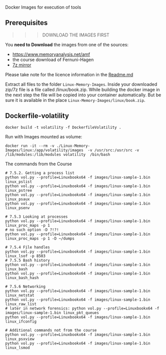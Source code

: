 Docker Images for execution of tools

## Prerequisites

>>> DOWNLOAD THE IMAGES FIRST 
> 
> 
You **need to Download** the images from one of the sources:
- https://www.memoryanalysis.net/amf 
- the course download of Fernuni-Hagen
- [7z mirror](https://nextcloud.shwab.eu/s/j27Z73e8EXebsEb)

Please take note for the licence information in the [Readme.md](Readme.md)

Extract all files to the folder `Linux-Memory-Images`.
Inside your downloaded zip/7z file is a file called /linux/book.zip. While building the docker image 
in the next step the file will be copied into your container automatically. But be sure it is available in the place `Linux-Memory-Images/linux/book.zip`.
## Dockerfile-volatility
``` shell
docker build -t volatility -f DockerfileVolatility .
```
Run with Images mounted as volume:
``` shell
docker run -it --rm -v ./Linux-Memory-Images/linux:/app/volatility/images  -v /usr/src:/usr/src -v /lib/modules:/lib/modules volatility  /bin/bash
```

The commands from the Course
``` shell
# 7.5.2. Getting a process list
python vol.py --profile=Linuxbookx64 -f images/linux-sample-1.bin linux_pslist
python vol.py --profile=Linuxbookx64 -f images/linux-sample-1.bin linux_pstree
python vol.py --profile=Linuxbookx64 -f images/linux-sample-1.bin linux_psaux
python vol.py --profile=Linuxbookx64 -f images/linux-sample-1.bin linux_psenv

# 7.5.3 Looking at processes
python vol.py --profile=Linuxbookx64 -f images/linux-sample-1.bin linux_proc_maps -p 1
# no such option -D ?!?!
python vol.py --profile=Linuxbookx64 -f images/linux-sample-1.bin linux_proc_maps -p 1 -D ~/dumps

# 7.5.4 File handles
python vol.py --profile=Linuxbookx64 -f images/linux-sample-1.bin linux_lsof -p 8503
# 7.5.5 Bash history
python vol.py --profile=Linuxbookx64 -f images/linux-sample-1.bin linux_bash
python vol.py --profile=Linuxbookx64 -f images/linux-sample-1.bin linux_bash_hash

# 7.5.6 Networking
python vol.py --profile=Linuxbookx64 -f images/linux-sample-1.bin linux_netstat
python vol.py --profile=Linuxbookx64 -f images/linux-sample-1.bin linux_raw_list
# later in network forensics: python vol.py --profile=Linuxbookx64 -f images/linux-sample-1.bin linux_pkt_queues 
python vol.py --profile=Linuxbookx64 -f images/linux-sample-1.bin linux_ifconfig

# Additional commands not from the course
python vol.py --profile=Linuxbookx64 -f images/linux-sample-1.bin linux_psxview
python vol.py --profile=Linuxbookx64 -f images/linux-sample-1.bin linux_lsmod
```


